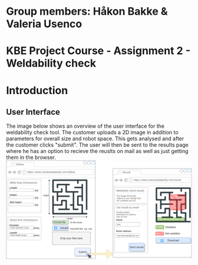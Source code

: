 # Group members: Håkon Bakke & Valeria Usenco
# KBE Project Course - Assignment 2 - Weldability check
# Introduction
## User Interface
The image below shows an overview of the user interface for the weldability check tool. The customer uploads a 2D image in addition to parameters for overall size and robot space. This gets analysed and after the customer clicks "submit". The user will then be sent to the results page where he has an option to recieve the reuslts on mail as well as just getting them in the browser.
![](Figures/User_interface_assignment_2.png)